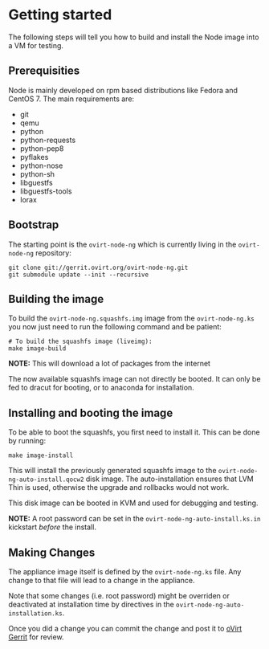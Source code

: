 # Getting started

The following steps will tell you how to build and install the Node image into
a VM for testing.

## Prerequisities

Node is mainly developed on rpm based distributions like Fedora and CentOS 7.
The main requirements are:

- git
- qemu
- python
- python-requests
- python-pep8
- pyflakes
- python-nose
- python-sh
- libguestfs
- libguestfs-tools
- lorax

## Bootstrap

The starting point is the `ovirt-node-ng` which is currently living in
the `ovirt-node-ng` repository:

    git clone git://gerrit.ovirt.org/ovirt-node-ng.git
    git submodule update --init --recursive


## Building the image

To build the `ovirt-node-ng.squashfs.img` image from the
`ovirt-node-ng.ks` you now just need to run the following command and
be patient:

    # To build the squashfs image (liveimg):
    make image-build

**NOTE:** This will download a lot of packages from the internet

The now available squashfs image can not directly be booted.
It can only be fed to dracut for booting, or to anaconda for installation.


## Installing and booting the image

To be able to boot the squashfs, you first need to install it.
This can be done by running:

    make image-install

This will install the previously generated squashfs image to the
`ovirt-node-ng-auto-install.qocw2` disk image.
The auto-installation ensures that LVM Thin is used, otherwise the upgrade and
rollbacks would not work.

This disk image can be booted in KVM and used for debugging and testing.

**NOTE:** A root password can be set in the
`ovirt-node-ng-auto-install.ks.in` kickstart _before_ the install.


## Making Changes

The appliance image itself is defined by the `ovirt-node-ng.ks` file.
Any change to that file will lead to a change in the appliance.

Note that some changes (i.e. root password) might be overriden or deactivated
at installation time by directives in the
`ovirt-node-ng-auto-installation.ks`.

Once you did a change you can commit the change and post it to
[oVirt Gerrit](http://gerrit.ovirt.org) for review.
